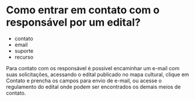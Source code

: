 # Como entrar em contato com o responsável por um edital?

- contato
- email
- suporte
- recurso

Para contato com os responsável é possivel encaminhar um e-mail com suas solicitações, acessando o edital publicado no mapa cultural, clique em Contato e prencha os campos para envio de e-mail, ou acesse o regulamento do edital onde podem ser encontrados os demais meios de contato.   